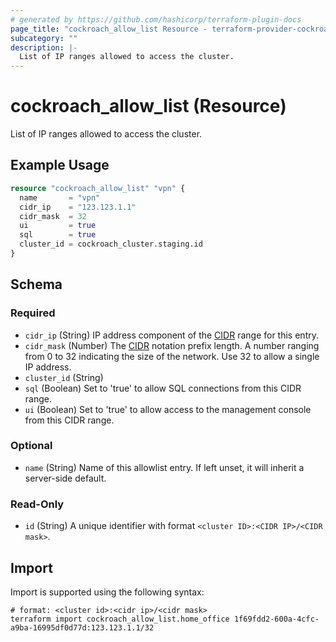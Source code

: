 ```yaml
---
# generated by https://github.com/hashicorp/terraform-plugin-docs
page_title: "cockroach_allow_list Resource - terraform-provider-cockroach"
subcategory: ""
description: |-
  List of IP ranges allowed to access the cluster.
---
```


# cockroach_allow_list (Resource)

List of IP ranges allowed to access the cluster.

## Example Usage

```terraform
resource "cockroach_allow_list" "vpn" {
  name       = "vpn"
  cidr_ip    = "123.123.1.1"
  cidr_mask  = 32
  ui         = true
  sql        = true
  cluster_id = cockroach_cluster.staging.id
}
```

<!-- schema generated by tfplugindocs -->
## Schema

### Required

- `cidr_ip` (String) IP address component of the [CIDR](https://en.wikipedia.org/wiki/Classless_Inter-Domain_Routing#CIDR_notation) range for this entry.
- `cidr_mask` (Number) The [CIDR](https://en.wikipedia.org/wiki/Classless_Inter-Domain_Routing#CIDR_notation) notation prefix length. A number ranging from 0 to 32 indicating the size of the network. Use 32 to allow a single IP address.
- `cluster_id` (String)
- `sql` (Boolean) Set to 'true' to allow SQL connections from this CIDR range.
- `ui` (Boolean) Set to 'true' to allow access to the management console from this CIDR range.

### Optional

- `name` (String) Name of this allowlist entry. If left unset, it will inherit a server-side default.

### Read-Only

- `id` (String) A unique identifier with format `<cluster ID>:<CIDR IP>/<CIDR mask>`.

## Import

Import is supported using the following syntax:

```shell
# format: <cluster id>:<cidr ip>/<cidr mask>
terraform import cockroach_allow_list.home_office 1f69fdd2-600a-4cfc-a9ba-16995df0d77d:123.123.1.1/32
```
